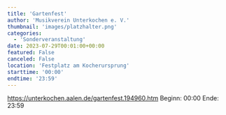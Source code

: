 ```yaml
---
title: 'Gartenfest'
author: 'Musikverein Unterkochen e. V.'
thumbnail: 'images/platzhalter.png'
categories:
  - 'Sonderveranstaltung'
date: 2023-07-29T00:01:00+00:00
featured: False
canceled: False
location: 'Festplatz am Kocherursprung'
starttime: '00:00'
endtime: '23:59'
---
```

https://unterkochen.aalen.de/gartenfest.194960.htm
Beginn: 00:00
 Ende: 23:59